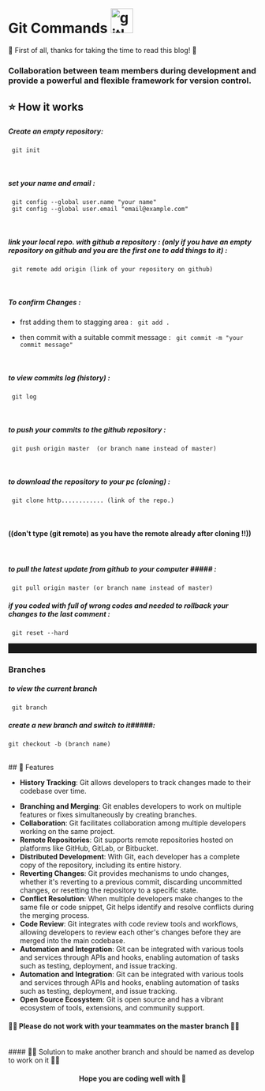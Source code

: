 
# Git Commands <img width='45' height='50' src='https://git-scm.com/images/logos/downloads/Git-Icon-1788C.png' alt='gitImage'> 


🎉 First of all, thanks for taking the time to read this blog! 🎉


### Collaboration between team members during development and provide a powerful and flexible framework for version control.

## ⭐ How it works

##### Create an empty repository:

`` git init`` 

<br />

##### set your name and email :
`` git config --global user.name "your name"`` 
<br />
`` git config --global user.email "email@example.com"`` 

<br />

##### link your local repo. with github a repository : (only if you have an empty repository on github and you are the first one to add things to it) :
`` git remote add origin (link of your repository on github)`` 

<br />

##### To confirm Changes :
- frst adding them to stagging area :
  `` git add .`` 
  
- then commit with a suitable commit message :
`` git commit -m "your commit message"`` 

<br />

##### to view commits log (history)  :
`` git log`` 

<br />

##### to push your commits to the github repository :
`` git push origin master  (or branch name instead of master)`` 

<br />

##### to download the repository to your pc (cloning) :
`` git clone http............ (link of the repo.)`` 


<br />

#### ((don't type (git remote) as you have the remote already after cloning !!))

<br />

##### to pull the latest update from github to your computer ##### :
`` git pull origin master (or branch name instead of master)`` 
<br />

##### if you coded with full of wrong codes and needed to rollback your changes to the last comment :
`` git reset --hard`` 
<br />

<hr style='height:20px;color:grey;'>

### Branches 
 
#####  to view the current branch #####
`` git branch`` 


##### create a new branch and switch to it#####:
`` git checkout -b (branch name) `` 

<br />
## 🎨 Features

- **History Tracking**: Git allows developers to track changes made to their codebase over time.
* **Branching and Merging**: Git enables developers to work on multiple features or fixes simultaneously by creating branches.
* **Collaboration**: Git facilitates collaboration among multiple developers working on the same project.
* **Remote Repositories**: Git supports remote repositories hosted on platforms like GitHub, GitLab, or Bitbucket.
* **Distributed Development**: With Git, each developer has a complete copy of the repository, including its entire history.
* **Reverting Changes**: Git provides mechanisms to undo changes, whether it's reverting to a previous commit, discarding uncommitted changes, or resetting the repository to a specific state.
* **Conflict Resolution**: When multiple developers make changes to the same file or code snippet, Git helps identify and resolve conflicts during the merging process.
* **Code Review**: Git integrates with code review tools and workflows, allowing developers to review each other's changes before they are merged into the main codebase.
* **Automation and Integration**: Git can be integrated with various tools and services through APIs and hooks, enabling automation of tasks such as testing, deployment, and issue tracking.
* **Automation and Integration**: Git can be integrated with various tools and services through APIs and hooks, enabling automation of tasks such as testing, deployment, and issue tracking.
* **Open Source Ecosystem**: Git is open source and has a vibrant ecosystem of tools, extensions, and community support.

#### 🔴🔴 Please do not work with your teammates on the master branch 🔴🔴
<br />
#### 🔘🔘 Solution to make another branch and should be named as develop to work on it 🔘🔘


<h4 style='text-align:center'>  Hope you are coding well with 🖤 </h4>



